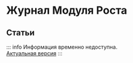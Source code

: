 # Журнал Модуля Роста
## Статьи

::: info
Информация временно недоступна. <br>
[Актуальная версия](https://journal.kto1.io)
:::
